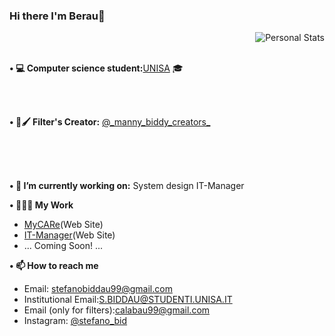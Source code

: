 ### Hi there I'm Berau👋 
<img align="right" src="https://github-readme-stats.vercel.app/api?username=stefanBerau&count_private=true&count_private=true&show_icons=true" alt="Personal Stats">
<br>
<br>
<p><b>• 💻 Computer science student:</b><a href="https://www.unisa.it">UNISA</a> 🎓 </p>
<br>
<br>
<p><b>• 📱🖌 Filter's Creator:</b>  <a href="https://www.instagram.com/_manny_biddy_creators_/">@_manny_biddy_creators_</a> </p>
<br>
<br>
<br>
<p><b> • 🔭 I’m currently working on:</b> System design IT-Manager </p>

<p><b> • 👷🏻‍♂️ My Work</b> </p>
<ul>
<li><a href="https://github.com/stefanBerau/MyCARe">MyCARe</a>(Web Site)</li>
<li><a href="https://github.com/Carmineh/IT-Manager">IT-Manager</a>(Web Site)</li>
<li>... Coming Soon! ...</li>
</ul>

<p><b> • 📫 How to reach me</b> </p>
<ul>
<li>Email: <a href="mailto:stefanobiddau99@gmail.com">stefanobiddau99@gmail.com</a></li>
<li>Institutional Email:<a href="mailto:S.BIDDAU@STUDENTI.UNISA.IT	">S.BIDDAU@STUDENTI.UNISA.IT	</a>  </li>
<li>Email (only for filters):<a href="mailto:calabau99@gmail.com">calabau99@gmail.com</a> </li>
<li>Instagram: <a href="https://www.instagram.com/stefano_bid/">@stefano_bid</a></li>
</ul>
